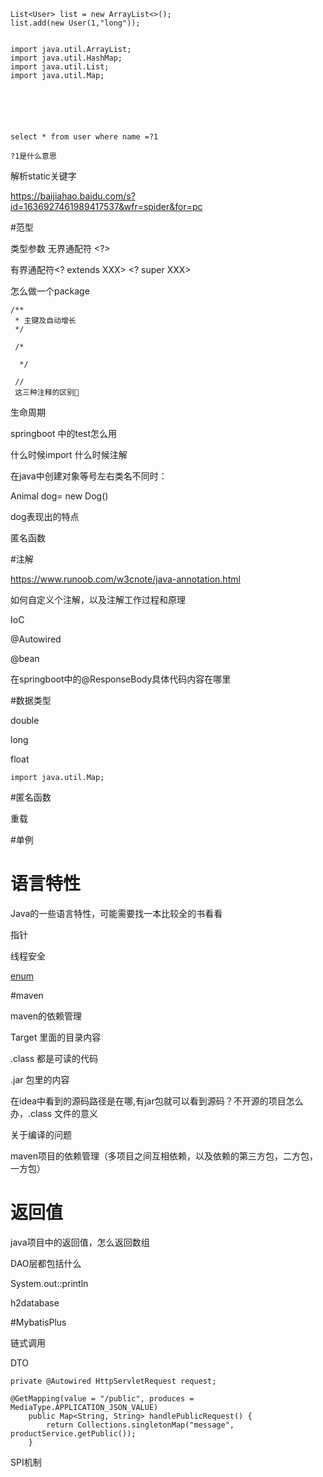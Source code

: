 ```
List<User> list = new ArrayList<>();
list.add(new User(1,"long"));


import java.util.ArrayList;
import java.util.HashMap;
import java.util.List;
import java.util.Map;






```



```
select * from user where name =?1

?1是什么意思
```



解析static关键字

https://baijiahao.baidu.com/s?id=1636927461989417537&wfr=spider&for=pc



#范型

类型参数<T>    无界通配符 <?>

有界通配符<? extends XXX>    <? super XXX>





怎么做一个package



```
/**
 * 主键及自动增长
 */
 
 /*
 
  */
  
 //
 这三种注释的区别
```



生命周期



springboot 中的test怎么用



什么时候import 什么时候注解





在java中创建对象等号左右类名不同时：

Animal dog= new Dog()

dog表现出的特点





匿名函数



#注解

https://www.runoob.com/w3cnote/java-annotation.html

如何自定义个注解，以及注解工作过程和原理



IoC

@Autowired

@bean

在springboot中的@ResponseBody具体代码内容在哪里





#数据类型

double 

long

float

```
import java.util.Map;
```



#匿名函数



重载

#单例



# 语言特性

Java的一些语言特性，可能需要找一本比较全的书看看

指针

线程安全

[enum](https://www.jianshu.com/p/0d69c36a723b)





#maven

maven的依赖管理

Target 里面的目录内容

.class 都是可读的代码

.jar 包里的内容

在idea中看到的源码路径是在哪,有jar包就可以看到源码？不开源的项目怎么办，.class 文件的意义

关于编译的问题

maven项目的依赖管理（多项目之间互相依赖，以及依赖的第三方包，二方包，一方包）



# 返回值

java项目中的返回值，怎么返回数组

DAO层都包括什么

System.out::println

h2database





#MybatisPlus

链式调用

DTO





```
private @Autowired HttpServletRequest request;
```

```
@GetMapping(value = "/public", produces = MediaType.APPLICATION_JSON_VALUE)
	public Map<String, String> handlePublicRequest() {
		return Collections.singletonMap("message", productService.getPublic());
	}
```







SPI机制